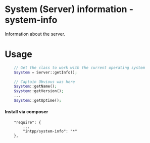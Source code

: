 System (Server) information - system-info
===========

Information about the server.

Usage
===========

```php
    // Get the class to work with the current operating system
    $system = Server::getInfo();
    
    // Captain Obvious was here
    $system::getName();
    $system::getVersion();
    ...
    $system::getUptime();
```

#### Install via composer
```
    "require": {
        ...
        "intpp/system-info": "*"
    },
```
